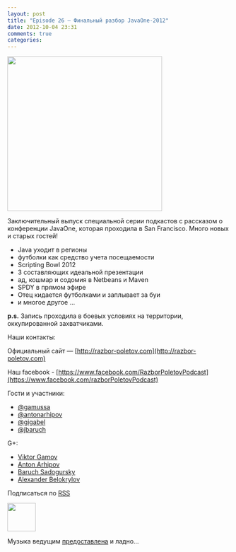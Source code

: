 ```yaml
---
layout: post
title: "Episode 26 — Финальный разбор JavaOne-2012"
date: 2012-10-04 23:31
comments: true
categories: 
---
```


<img border="0" width="350" height="350" src="http://s.rpod.ru/data/pictures/00/00/01/01/92/3a60c81db236c948b8ee679b8339c2d3.png"/>

<!-- topics goes here-->
Заключительный выпуск специальной серии подкастов с рассказом о конференции JavaOne, которая проходила в San Francisco.
Много новых и старых гостей!

- Java уходит в регионы
- футболки как средство учета посещаемости
- Scripting Bowl 2012
- 3 составляющих идеальной презентации
- ад, кошмар и содомия в Netbeans и Maven
- SPDY в прямом эфире
- Отец кидается футболками и заплывает за буи
- и многое другое ...

**p.s.** Запись проходила в боевых условиях на территории, оккупированной захватчиками. 

Наши контакты:

Официальный сайт — [http://razbor-poletov.com](http://razbor-poletov.com)

Наш facebook - [https://www.facebook.com/RazborPoletovPodcast](https://www.facebook.com/razborPoletovPodcast)

Гости и участники:

* [@gamussa](https://twitter.com/#!/gamussa)
* [@antonarhipov](https://twitter.com/antonarhipov)
* [@gigabel](https://twitter.com/gigabel)
* [@jbaruch](https://twitter.com/jbaruch)

G+:

 * [Viktor Gamov](http://gplus.to/gAmUssA) 
 * [Anton Arhipov](https://plus.google.com/105779776776467952201) 
 * [Baruch Sadogursky](https://plus.google.com/116033097136007429330/posts)
 * [Alexander Belokrylov](https://plus.google.com/101611993436486061032/posts)

<!-- player goes here-->
<audio preload="none">
  <source src="http://traffic.libsyn.com/razborpoletov/razbor_26.mp3" type="audio/mp3" />
  Your browser does not support the audio tag.
</audio>

Подписаться по [RSS](http://feeds.feedburner.com/razbor-podcast)

<!-- episode file link goes here-->
<a href="http://traffic.libsyn.com/razborpoletov/razbor_26.mp3" imageanchor="1" style="clear: left; margin-bottom: 1em; margin-left: auto; margin-right: 2em;"><img border="0" height="64" src="http://2.bp.blogspot.com/-qkfh8Q--dks/T0gixAMzuII/AAAAAAAAHD0/O5LbF3vvBNQ/s200/1330127522_mp3.png" width="64" /></a>

Музыка ведущим [предоставлена](http://www.audiobank.fm/single-music/27/111/More-And-Less/) и ладно...


